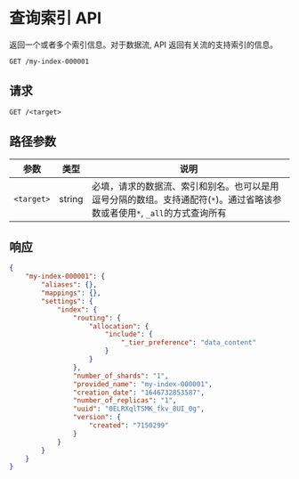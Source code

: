 # 查询索引 API
返回一个或者多个索引信息。对于数据流, API 返回有关流的支持索引的信息。

```
GET /my-index-000001
```

## 请求

`GET /<target>`

## 路径参数

| 参数 | 类型 | 说明 |
| --- | --- | --- |
| `<target>` | string | 必填，请求的数据流、索引和别名。也可以是用逗号分隔的数组。支持通配符(`*`)。通过省略该参数或者使用`*`, `_all`的方式查询所有 |

## 响应

```json
{
    "my-index-000001": {
        "aliases": {},
        "mappings": {},
        "settings": {
            "index": {
                "routing": {
                    "allocation": {
                        "include": {
                            "_tier_preference": "data_content"
                        }
                    }
                },
                "number_of_shards": "1",
                "provided_name": "my-index-000001",
                "creation_date": "1646732853587",
                "number_of_replicas": "1",
                "uuid": "0ELRXqlTSMK_fkv_8UI_0g",
                "version": {
                    "created": "7150299"
                }
            }
        }
    }
}
```
